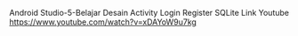 Android Studio-5-Belajar Desain Activity Login Register SQLite
Link Youtube https://www.youtube.com/watch?v=xDAYoW9u7kg 
